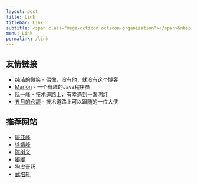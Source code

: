 ```yaml
---
layout: post
title: Link
titlebar: Link
subtitle: <span class="mega-octicon octicon-organization"></span>&nbsp;&nbsp; Resource link
menu: Link
permalink: /link
---
```


## 友情链接

- [纯洁的微笑](http://www.ityouknow.com/) - 偶像，没有他，就没有这个博客
- [Marion](https://www.majingjing.cn/)   - 一个有趣的Java程序员
- [阮一峰](http://www.ruanyifeng.com/blog/) - 技术道路上，有幸遇到一盏明灯
- [五月的仓颉](https://www.cnblogs.com/xrq730/) - 技术道路上可以跟随的一位大侠

## 推荐网站

- [唐亚峰](https://blog.battcn.com/) 
- [徐靖峰](https://www.cnkirito.moe/archives/)
- [陈树义](https://www.cnblogs.com/chanshuyi/)
- [嘟嘟](http://tengj.top/)
- [狗皮膏药](https://plushunter.github.io/)
- [武培轩](https://www.cnblogs.com/wupeixuan/)


<!-- ## 个人链接

- [yaoyichen](http://www.yaoyichen.cn/)  - 个人独立博客
- [github](https://github.com/yycer) -  我分享代码的地方
- [知乎](https://www.zhihu.com/people/yao-yi-chen-28-63) - 个人知乎地址，回答一些问题
- [博客园](https://www.cnblogs.com/ityouknow/) - 博客园推荐博客，排名前十五
- [CSDN](http://blog.csdn.net/ityouknow)  - 博客专家，同步公号内容
- [51CTO](http://blog.51cto.com/ityouknow) - 51CTO 推荐博客，排名前十 -->


